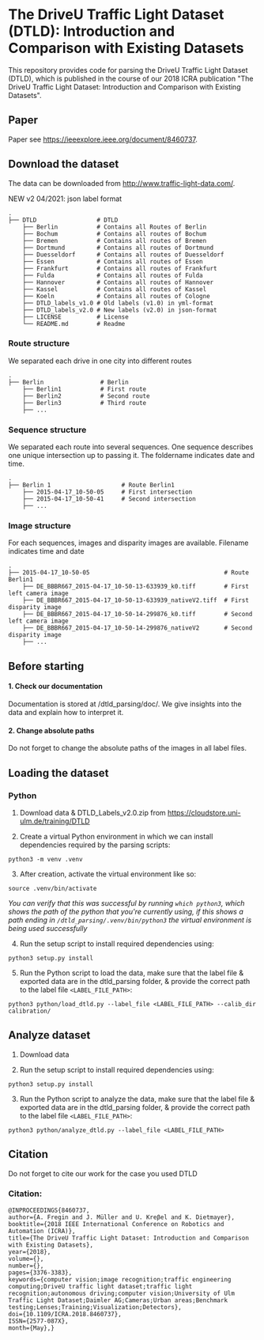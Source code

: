 # The DriveU Traffic Light Dataset (DTLD): Introduction and Comparison with Existing Datasets
This repository provides code for parsing the DriveU Traffic Light Dataset (DTLD), which is published in the course of our 2018 ICRA publication "The DriveU Traffic Light Dataset: Introduction and Comparison with Existing Datasets".

## Paper
Paper see https://ieeexplore.ieee.org/document/8460737.
## Download the dataset

The data can be downloaded from http://www.traffic-light-data.com/.

NEW v2 04/2021: json label format

    .
    ├── DTLD                 # DTLD
        ├── Berlin           # Contains all Routes of Berlin
        ├── Bochum           # Contains all routes of Bochum
        ├── Bremen           # Contains all routes of Bremen
        ├── Dortmund         # Contains all routes of Dortmund
        ├── Duesseldorf      # Contains all routes of Duesseldorf
        ├── Essen            # Contains all routes of Essen
        ├── Frankfurt        # Contains all routes of Frankfurt
        ├── Fulda            # Contains all routes of Fulda
        ├── Hannover         # Contains all routes of Hannover
        ├── Kassel           # Contains all routes of Kassel
        ├── Koeln            # Contains all routes of Cologne
        ├── DTLD_labels_v1.0 # Old labels (v1.0) in yml-format
        ├── DTLD_labels_v2.0 # New labels (v2.0) in json-format
        ├── LICENSE          # License
        └── README.md        # Readme

### Route structure
We separated each drive in one city into different routes

    .
    ├── Berlin                # Berlin
        ├── Berlin1           # First route
        ├── Berlin2           # Second route
        ├── Berlin3           # Third route
        ├── ...
### Sequence structure
We separated each route into several sequences. One sequence describes one unique intersection up to passing it. The foldername indicates date and time.

    .
    ├── Berlin 1                    # Route Berlin1
        ├── 2015-04-17_10-50-05     # First intersection
        ├── 2015-04-17_10-50-41     # Second intersection
        ├── ...

### Image structure
For each sequences, images and disparity images are available. Filename indicates time and date

    .
    ├── 2015-04-17_10-50-05                                      # Route Berlin1
        ├── DE_BBBR667_2015-04-17_10-50-13-633939_k0.tiff        # First left camera image
        ├── DE_BBBR667_2015-04-17_10-50-13-633939_nativeV2.tiff  # First disparity image
        ├── DE_BBBR667_2015-04-17_10-50-14-299876_k0.tiff        # Second left camera image
        ├── DE_BBBR667_2015-04-17_10-50-14-299876_nativeV2       # Second disparity image
        ├── ...
## Before starting
#### 1. Check our documentation
Documentation is stored at /dtld_parsing/doc/. We give insights into the data and explain how to interpret it.
#### 2. Change absolute paths
Do not forget to change the absolute paths of the images in all label files.

## Loading the dataset

### Python

1. Download data & DTLD_Labels_v2.0.zip from https://cloudstore.uni-ulm.de/training/DTLD

2. Create a virtual Python environment in which we can install dependencies required by the parsing scripts:

`python3 -m venv .venv`

3. After creation, activate the virtual environment like so:

`source .venv/bin/activate`

*You can verify that this was successful by running `which python3`, which shows the path of the python that you're currently using, if this shows a path ending in `/dtld_parsing/.venv/bin/python3` the virtual environment is being used successfully*

4. Run the setup script to install required dependencies using:

`python3 setup.py install`

5. Run the Python script to load the data, make sure that the label file & exported data are in the dtld_parsing folder, & provide the correct path to the label file `<LABEL_FILE_PATH>`:

`python3 python/load_dtld.py --label_file <LABEL_FILE_PATH> --calib_dir calibration/`

## Analyze dataset

1. Download data

2. Run the setup script to install required dependencies using:

`python3 setup.py install`

3. Run the Python script to analyze the data, make sure that the label file & exported data are in the dtld_parsing folder, & provide the correct path to the label file `<LABEL_FILE_PATH>`:

`python3 python/analyze_dtld.py --label_file <LABEL_FILE_PATH>`

## Citation
Do not forget to cite our work for the case you used DTLD
### Citation:
```
@INPROCEEDINGS{8460737,
author={A. Fregin and J. Müller and U. Kreβel and K. Dietmayer},
booktitle={2018 IEEE International Conference on Robotics and Automation (ICRA)},
title={The DriveU Traffic Light Dataset: Introduction and Comparison with Existing Datasets},
year={2018},
volume={},
number={},
pages={3376-3383},
keywords={computer vision;image recognition;traffic engineering computing;DriveU traffic light dataset;traffic light recognition;autonomous driving;computer vision;University of Ulm Traffic Light Dataset;Daimler AG;Cameras;Urban areas;Benchmark testing;Lenses;Training;Visualization;Detectors},
doi={10.1109/ICRA.2018.8460737},
ISSN={2577-087X},
month={May},}

```
